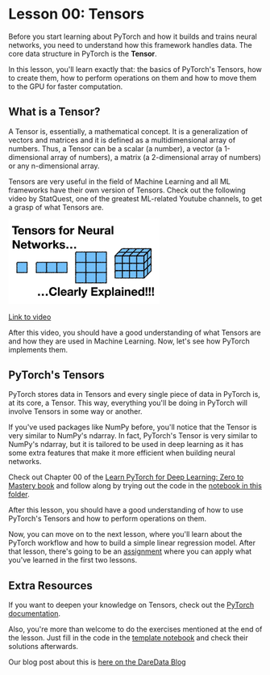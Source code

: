 # Lesson 00: Tensors

Before you start learning about PyTorch and how it builds and trains neural networks, you need to understand how this framework handles data. The core data structure in PyTorch is the **Tensor**. 

In this lesson, you'll learn exactly that: the basics of PyTorch's Tensors, how to create them, how to perform operations on them and how to move them to the GPU for faster computation.

## What is a Tensor?

A Tensor is, essentially, a mathematical concept. It is a generalization of vectors and matrices and it is defined as a multidimensional array of numbers. Thus, a Tensor can be a scalar (a number), a vector (a 1-dimensional array of numbers), a matrix (a 2-dimensional array of numbers) or any n-dimensional array.

Tensors are very useful in the field of Machine Learning and all ML frameworks have their own version of Tensors. Check out the following video by StatQuest, one of the greatest ML-related Youtube channels, to get a grasp of what Tensors are.

<img src="../images/L35fFDpwIM4hd.jpg" alt="" width="300" height="auto">

[Link to video](https://www.youtube.com/watch?v=L35fFDpwIM4)

After this video, you should have a good understanding of what Tensors are and how they are used in Machine Learning. Now, let's see how PyTorch implements them.

## PyTorch's Tensors

PyTorch stores data in Tensors and every single piece of data in PyTorch is, at its core, a Tensor. This way, everything you'll be doing in PyTorch will involve Tensors in some way or another.

If you've used packages like NumPy before, you'll notice that the Tensor is very similar to NumPy's ndarray. In fact, PyTorch's Tensor is very similar to NumPy's ndarray, but it is tailored to be used in deep learning as it has some extra features that make it more efficient when building neural networks.

Check out Chapter 00 of the [Learn PyTorch for Deep Learning: Zero to Mastery book](https://www.learnpytorch.io/00_pytorch_fundamentals/) and follow along by trying out the code in the [notebook in this folder](./tensors_101.ipynb).

After this lesson, you should have a good understanding of how to use PyTorch's Tensors and how to perform operations on them.

Now, you can move on to the next lesson, where you'll learn about the PyTorch workflow and how to build a simple linear regression model. After that lesson, there's going to be an <ins>assignment</ins> where you can apply what you've learned in the first two lessons.

## Extra Resources

If you want to deepen your knowledge on Tensors, check out the [PyTorch documentation](https://pytorch.org/docs/stable/tensors.html).

Also, you're more than welcome to do the exercises mentioned at the end of the lesson. Just fill in the code in the [template notebook](./00_pytorch_fundamentals_exercises.ipynb) and check their solutions afterwards.

Our blog post about this is [here on the DareData Blog](https://blog.daredata.engineering/pytorch-introduction-the-tensor-object/)